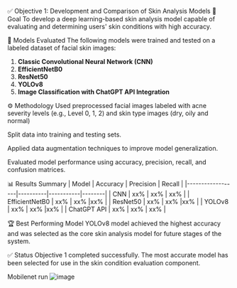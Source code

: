✅ Objective 1: Development and Comparison of Skin Analysis Models
🎯 Goal
To develop a deep learning-based skin analysis model capable of evaluating and determining users' skin conditions with high accuracy.

🧠 Models Evaluated
The following models were trained and tested on a labeled dataset of facial skin images:
1. **Classic Convolutional Neural Network (CNN)**
2. **EfficientNetB0**
3. **ResNet50**
4. **YOLOv8**
5. **Image Classification with ChatGPT API Integration**

⚙️ Methodology
Used preprocessed facial images labeled with acne severity levels (e.g., Level 0, 1, 2) and skin type images (dry, oily and normal)

Split data into training and testing sets.

Applied data augmentation techniques to improve model generalization.

Evaluated model performance using accuracy, precision, recall, and confusion matrices.

📊 Results Summary
| Model             | Accuracy | Precision | Recall |
|------------------|----------|-----------|--------|
| CNN              | xx%      |  xx%      | xx%    |
| EfficientNetB0   | xx%      | xx%       |xx%     |
| ResNet50         | xx%      | xx%       |xx%     |
| YOLOv8           |  xx%     | xx%       |xx%     |
| ChatGPT API      | xx%      |  xx%      | xx%    |


🏆 Best Performing Model
YOLOv8 model achieved the highest accuracy and was selected as the core skin analysis model for future stages of the system.

✅ Status
Objective 1 completed successfully. The most accurate model has been selected for use in the skin condition evaluation component.


Mobilenet run
![image](https://github.com/user-attachments/assets/e81eaf74-936f-414c-9296-f764428d61ed)
